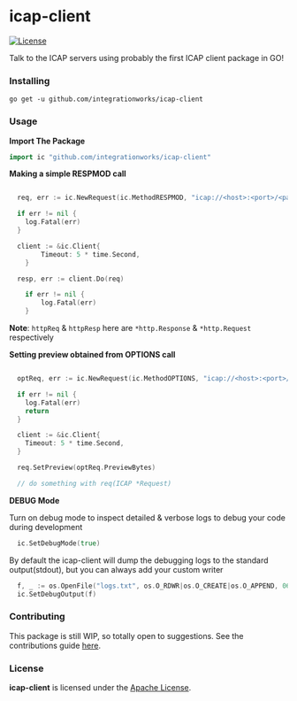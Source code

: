 # icap-client

[![License](https://img.shields.io/badge/License-Apache%202.0-blue.svg)](LICENSE)
<!-- [![Project status](https://img.shields.io/badge/version-0.1.0-green.svg)](https://github.com/egirna/icap-client/releases) -->
<!-- [![GoDoc](https://godoc.org/github.com/egirna/icap-client?status.svg)](https://godoc.org/github.com/egirna/icap-client) -->


Talk to the ICAP servers using probably the first ICAP client package in GO!

### Installing
```console
go get -u github.com/integrationworks/icap-client

```

### Usage

**Import The Package**

```go
import ic "github.com/integrationworks/icap-client"

```

**Making a simple RESPMOD call**

```go

  req, err := ic.NewRequest(ic.MethodRESPMOD, "icap://<host>:<port>/<path>", httpReq, httpResp)

  if err != nil {
    log.Fatal(err)
  }

  client := &ic.Client{
		Timeout: 5 * time.Second,
	}

  resp, err := client.Do(req)

	if err != nil {
		log.Fatal(err)
	}

```

**Note**: ``httpReq`` & ``httpResp`` here are ``*http.Response`` & ``*http.Request`` respectively

**Setting preview obtained from OPTIONS call**

```go

  optReq, err := ic.NewRequest(ic.MethodOPTIONS, "icap://<host>:<port>/<path>", nil, nil)

  if err != nil {
    log.Fatal(err)
    return
  }

  client := &ic.Client{
    Timeout: 5 * time.Second,
  }

  req.SetPreview(optReq.PreviewBytes)

  // do something with req(ICAP *Request)

```

**DEBUG Mode**

Turn on debug mode to inspect detailed & verbose logs to debug your code during development

```go
  ic.SetDebugMode(true)

```

By default the icap-client will dump the debugging logs to the standard output(stdout), but you can always add your custom writer

```go
  f, _ := os.OpenFile("logs.txt", os.O_RDWR|os.O_CREATE|os.O_APPEND, 0666)
  ic.SetDebugOutput(f)
```

<!-- For more details, see the [docs](https://godoc.org/github.com/egirna/icap-client) and [examples](examples/). -->


### Contributing

This package is still WIP, so totally open to suggestions. See the contributions guide [here](CONTRIBUTING.md).

### License

**icap-client** is licensed under the [Apache License](LICENSE).
